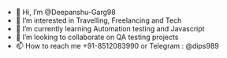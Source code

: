 - 👋 Hi, I’m @Deepanshu-Garg98
- 👀 I’m interested in Travelling, Freelancing and Tech
- 🌱 I’m currently learning Automation testing and Javascript
- 💞️ I’m looking to collaborate on QA testing projects
- 📫 How to reach me +91-8512083990 or Telegram : @dips989

